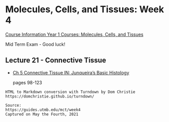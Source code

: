 # Molecules, Cells, and Tissues: Week 4

[Course Information Year 1 Courses: Molecules, Cells, and Tissues](/usmle/mct/course-information.md)

Mid Term Exam - Good luck!

## Lecture 21 - Connective Tissue

*   [Ch 5 Connective Tissue IN: Junqueira’s Basic Histology](http://libux.utmb.edu/login?url=https://accessmedicine.mhmedical.com/content.aspx?bookid=2430&sectionid=190277032)
    
    pages 98-123

```
HTML to Markdown conversion with Turndown by Dom Christie
https://domchristie.github.io/turndown/

Source:
https://guides.utmb.edu/mct/week4
Captured on May the Fourth, 2021
```
